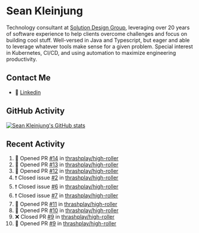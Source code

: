 # Sean Kleinjung

Technology consultant at [Solution Design Group](https://solutiondesign.com/), leveraging over 20 years of software experience to help clients overcome challenges and focus on building cool stuff. Well-versed in Java and Typescript, but eager and able to leverage whatever tools make sense for a given problem. Special interest in Kubernetes, CI/CD, and using automation to maximize engineering productivity.

<!--
**skleinjung/skleinjung** is a ✨ _special_ ✨ repository because its `README.md` (this file) appears on your GitHub profile.

Here are some ideas to get you started:

- 🔭 I’m currently working on ...
- 🌱 I’m currently learning ...
- 👯 I’m looking to collaborate on ...
- 🤔 I’m looking for help with ...
- 💬 Ask me about ...
- 📫 How to reach me: ...
- 😄 Pronouns: ...
- ⚡ Fun fact: ...
-->

## Contact Me

<!-- - 💬 [Personal site](https://phatho-folio.now.sh/) -->
- 🔗 [Linkedin](https://www.linkedin.com/in/sean-kleinjung/)
<!-- - 📧 <a href="mailto:hohuuphat22@gmail.com">Email</a> -->

<!-- - 🤐 <a id="raw-url" href="https://nightly.link/DeKal/dekal-cv-v2/workflows/build/main/huuphatho_cv.zip">Latest Resume (.zip)</a>
- 📄 <a id="raw-url" href="https://raw.githubusercontent.com/DeKal/DeKal/master/cv/phathuuho_cv.pdf">Resume (Manually uploaded)</a> -->

## GitHub Activity

[![Sean Kleinjung's GitHub stats](https://github-readme-stats.vercel.app/api?username=skleinjung&show_icons=true&theme=dark&count_private=true)](https://github.com/skleinjung)

## Recent Activity
<!--START_SECTION:activity-->
1. 💪 Opened PR [#14](https://github.com/thrashplay/high-roller/pull/14) in [thrashplay/high-roller](https://github.com/thrashplay/high-roller)
2. 💪 Opened PR [#13](https://github.com/thrashplay/high-roller/pull/13) in [thrashplay/high-roller](https://github.com/thrashplay/high-roller)
3. 💪 Opened PR [#12](https://github.com/thrashplay/high-roller/pull/12) in [thrashplay/high-roller](https://github.com/thrashplay/high-roller)
4. ❗️ Closed issue [#2](https://github.com/thrashplay/high-roller/issues/2) in [thrashplay/high-roller](https://github.com/thrashplay/high-roller)
5. ❗️ Closed issue [#6](https://github.com/thrashplay/high-roller/issues/6) in [thrashplay/high-roller](https://github.com/thrashplay/high-roller)
6. ❗️ Closed issue [#7](https://github.com/thrashplay/high-roller/issues/7) in [thrashplay/high-roller](https://github.com/thrashplay/high-roller)
7. 💪 Opened PR [#11](https://github.com/thrashplay/high-roller/pull/11) in [thrashplay/high-roller](https://github.com/thrashplay/high-roller)
8. 💪 Opened PR [#10](https://github.com/thrashplay/high-roller/pull/10) in [thrashplay/high-roller](https://github.com/thrashplay/high-roller)
9. ❌ Closed PR [#9](https://github.com/thrashplay/high-roller/pull/9) in [thrashplay/high-roller](https://github.com/thrashplay/high-roller)
10. 💪 Opened PR [#9](https://github.com/thrashplay/high-roller/pull/9) in [thrashplay/high-roller](https://github.com/thrashplay/high-roller)
<!--END_SECTION:activity-->